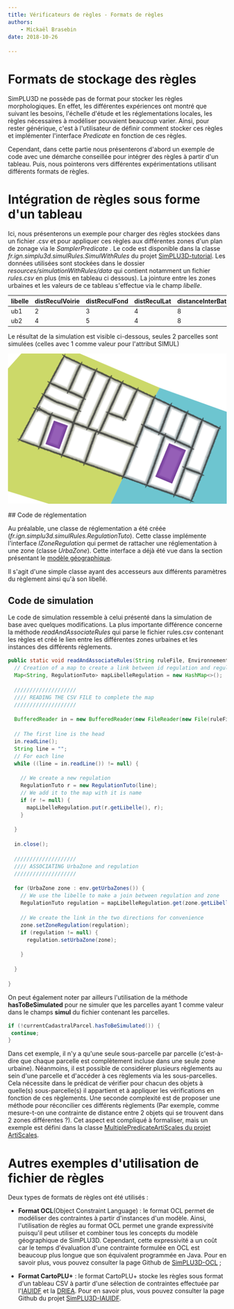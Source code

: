 ```yaml
---
title: Vérificateurs de règles - Formats de règles
authors:
    - Mickaël Brasebin
date: 2018-10-26

---
```


# Formats de stockage des règles

SimPLU3D ne possède pas de format pour stocker les règles morphologiques. En effet, les différentes expériences ont montré que suivant les besoins, l'échelle d'étude et les réglementations locales, les règles nécessaires à modéliser pouvaient beaucoup varier. Ainsi, pour rester générique, c'est à l'utilisateur de définir comment stocker ces règles et implémenter l'interface *Predicate* en fonction de ces règles.

Cependant, dans cette partie nous présenterons d'abord un exemple de code avec une démarche conseillée pour intégrer des règles à partir d'un tableau. Puis, nous pointerons vers différentes expérimentations utilisant différents formats de règles.

# Intégration de règles sous forme d'un tableau

Ici, nous présenterons un exemple pour charger des règles stockées dans un fichier .csv et pour appliquer ces règles aux différentes zones d'un plan de zonage via le *SamplerPredicate* . Le code est disponible dans la classe *fr.ign.simplu3d.simulRules.SimulWithRules* du projet [SimPLU3D-tutorial](https://github.com/SimPLU3D/simplu3D-tutorial). Les données utilisées sont stockées dans le dossier *resources/simulationWithRules/data* qui contient notamment un fichier *rules.csv* en plus (mis en tableau ci dessous). La jointure entre les zones urbaines et les valeurs de ce tableau s'effectue via le champ *libelle*.


| libelle | distReculVoirie | distReculFond | distReculLat | distanceInterBati | maximalCES |
|:--------|:----------------|:--------------|:-------------|:------------------|:-----------|
| ub1     | 2               | 3             | 4            | 8                 | 0.5        |
| ub2     | 4               | 5             | 4            | 8                 | 1          |

Le résultat de la simulation est visible ci-dessous, seules 2 parcelles sont simulées (celles avec 1 comme valeur pour l'attribut SIMUL)

![Résultat de la simulation](./img/resultSimulation.png)


## Code de réglementation

Au préalable, une classe de réglementation a été créée (*fr.ign.simplu3d.simulRules.RegulationTuto*). Cette classe implémente l'interface *IZoneRegulation* qui permet de rattacher une réglementation à une zone (classe *UrbaZone*). Cette interface a déjà été vue dans la section présentant le [modèle géographique](../envgeo/modelgeo.md).

Il s'agit d'une simple classe ayant des accesseurs aux différents paramètres du règlement ainsi qu'à son libellé.

## Code de simulation

Le code de simulation ressemble à celui présenté dans la simulation de base avec quelques modifications. La plus importante différence concerne la méthode *readAndAssociateRules* qui parse le fichier rules.csv contenant les règles et créé le lien entre les différentes zones urbaines et les instances des différents règlements.

```JAVA
public static void readAndAssociateRules(String ruleFile, Environnement env) throws Exception {
  // Creation of a map to create a link between id regulation and regulation
  Map<String, RegulationTuto> mapLibelleRegulation = new HashMap<>();

  ////////////////////
  //// READING THE CSV FILE to complete the map
  ////////////////////

  BufferedReader in = new BufferedReader(new FileReader(new File(ruleFile)));

  // The first line is the head
  in.readLine();
  String line = "";
  // For each line
  while ((line = in.readLine()) != null) {

    // We create a new regulation
    RegulationTuto r = new RegulationTuto(line);
    // We add it to the map with it is name
    if (r != null) {
      mapLibelleRegulation.put(r.getLibelle(), r);
    }

  }

  in.close();

  ////////////////////
  //// ASSOCIATING UrbaZone and regulation
  ////////////////////

  for (UrbaZone zone : env.getUrbaZones()) {
    // We use the libelle to make a join between regulation and zone
    RegulationTuto regulation = mapLibelleRegulation.get(zone.getLibelle());

    // We create the link in the two directions for convenience
    zone.setZoneRegulation(regulation);
    if (regulation != null) {
      regulation.setUrbaZone(zone);

    }

  }

}
```


On peut également noter par ailleurs l'utilisation de la méthode **hasToBeSimulated** pour ne simuler que les parcelles ayant 1 comme valeur dans le champs **simul** du fichier contenant les parcelles.

```JAVA
if (!currentCadastralParcel.hasToBeSimulated()) {
 continue;
}
```

Dans cet exemple, il n'y a qu'une seule sous-parcelle par parcelle (c'est-à-dire que chaque parcelle est complètement incluse dans une seule zone urbaine). Néanmoins, il est possible de considérer plusieurs règlements au sein d'une parcelle et d'accéder à ces règlements via les sous-parcelles. Cela nécessite dans le prédicat de vérifier pour chacun des objets à quelle(s) sous-parcelle(s) il appartient et à appliquer les vérifications en fonction de ces règlements. Une seconde complexité est de proposer une méthode pour réconcilier ces différents règlements (Par exemple, comme mesure-t-on une contrainte de distance entre 2 objets qui se trouvent dans 2 zones différentes ?). Cet aspect est compliqué à formaliser, mais un exemple est défini dans la classe [MultiplePredicateArtiScales du projet ArtiScales](https://github.com/ArtiScales/ArtiScales/blob/master/src/main/java/fr/ign/cogit/rules/predicate/MultiplePredicateArtiScales.java).

# Autres exemples d'utilisation de fichier de règles

Deux types de formats de règles ont été utilisés :

- **Format OCL**(Object Constraint Language) : le format OCL permet de modéliser des contraintes à partir d'instances d'un modèle. Ainsi, l'utilisation de règles au format OCL permet une grande expressivité puisqu'il peut utiliser et combiner tous les concepts du modèle géographique de SimPLU3D. Cependant, cette expressivité a un coût car le temps d'évaluation d'une contrainte formulée en OCL est beaucoup plus longue que son équivalent programmée en Java. Pour en savoir plus, vous pouvez consulter la page Github de [SimPLU3D-OCL](https://github.com/SimPLU3D/simplu3D-ocl/blob/master/README.md) ;


- **Format CartoPLU+** : le format CartoPLU+ stocke les règles sous format d'un tableau CSV à partir d'une sélection de contraintes effectuée par l'[IAUIDF](https://www.iau-idf.fr/) et la [DRIEA](http://www.driea.ile-de-france.developpement-durable.gouv.fr/). Pour en savoir plus, vous pouvez consulter la page Github du projet [SimPLU3D-IAUIDF](https://github.com/SimPLU3D/simplu3D-iauidf).
